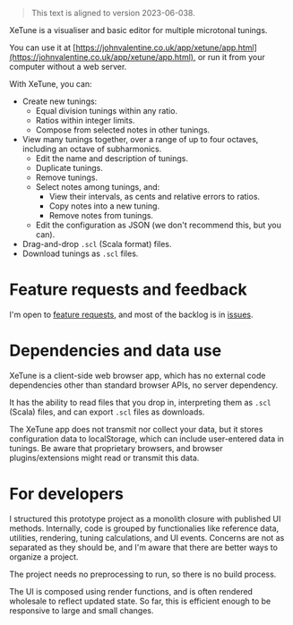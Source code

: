 > This text is aligned to version 2023-06-038.

XeTune is a visualiser and basic editor for multiple microtonal tunings.

You can use it at [https://johnvalentine.co.uk/app/xetune/app.html](https://johnvalentine.co.uk/app/xetune/app.html), or run it from your computer without a web server.

With XeTune, you can:
- Create new tunings:
  - Equal division tunings within any ratio.
  - Ratios within integer limits.
  - Compose from selected notes in other tunings.
- View many tunings together, over a range of up to four octaves, including an octave of subharmonics.
  - Edit the name and description of tunings.
  - Duplicate tunings.
  - Remove tunings.
  - Select notes among tunings, and:
    - View their intervals, as cents and relative errors to ratios.
    - Copy notes into a new tuning.
    - Remove notes from tunings.
  - Edit the configuration as JSON (we don't recommend this, but you can).
- Drag-and-drop `.scl` (Scala format) files.
- Download tunings as `.scl` files.

# Feature requests and feedback

I'm open to [feature requests](https://github.com/j5v/xetune/labels/enhancement), and most of the backlog is in [issues](https://github.com/j5v/xetune/issues).

# Dependencies and data use

XeTune is a client-side web browser app, which has no external code dependencies other than standard browser APIs, no server dependency.

It has the ability to read files that you drop in, interpreting them as `.scl` (Scala) files, and can export `.scl` files as downloads.

The XeTune app does not transmit nor collect your data, but it stores configuration data to localStorage, which can include user-entered data in tunings. Be aware that proprietary browsers, and browser plugins/extensions might read or transmit this data.

# For developers

I structured this prototype project as a monolith closure with published UI methods. Internally, code is grouped by functionalies like reference data, utilities, rendering, tuning calculations, and UI events. Concerns are not as separated as they should be, and I'm aware that there are better ways to organize a project.

The project needs no preprocessing to run, so there is no build process.

The UI is composed using render functions, and is often rendered wholesale to reflect updated state. So far, this is efficient enough to be responsive to large and small changes.